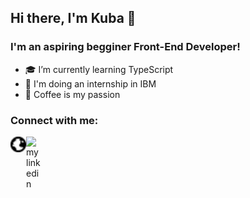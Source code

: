 ## Hi there, I'm Kuba 👋

### I'm an aspiring begginer Front-End Developer!
- 🎓 I’m currently learning TypeScript
- 🐝 I'm doing an internship in IBM 
- 🌱 Coffee is my passion

### Connect with me:
[<img align='left' alt="my website" width="25px" src="https://raw.githubusercontent.com/iconic/open-iconic/master/svg/globe.svg"/>][website]
[<img align='left' alt="my linkedin" width="25px" src="https://cdn.jsdelivr.net/npm/simple-icons@3.5.0/icons/linkedin.svg"/>][linkedin]
<br />

[website]: https://jgorka.netlify.app/
[linkedin]: https://www.linkedin.com/in/jakub-gorka/
[Check it here]: https://codeshare-client.netlify.app/
[Cick here!]: https://jgorka.netlify.app/
